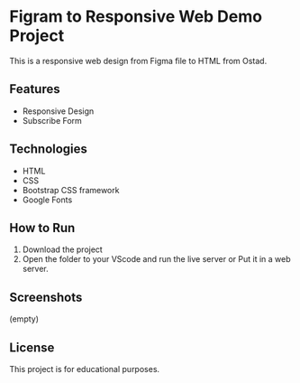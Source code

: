 # Figram to Responsive Web Demo Project

This is a responsive web design from Figma file to HTML from Ostad.

## Features
- Responsive Design
- Subscribe Form

## Technologies
- HTML
- CSS
- Bootstrap CSS framework 
- Google Fonts

## How to Run
1. Download the project
2. Open the folder to your VScode and run the live server or Put it in a web server.


## Screenshots

(empty)


## License

This project is for educational purposes.